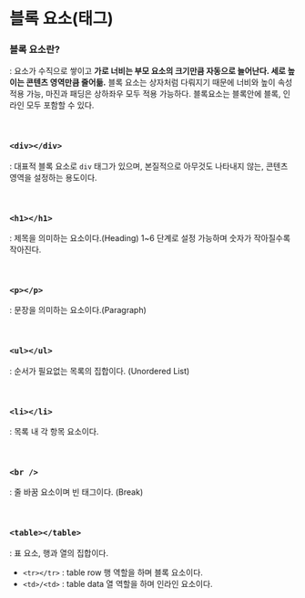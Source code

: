 # 블록 요소(태그)

### 블록 요소란?

: 요소가 수직으로 쌓이고 **가로 너비는 부모 요소의 크기만큼 자동으로 늘어난다. 세로 높이는 콘텐츠 영역만큼 줄어듦.** 블록 요소는 상자처럼 다뤄지기 때문에 너비와 높이 속성 적용 가능, 마진과 패딩은 상하좌우 모두 적용 가능하다. 블록요소는 블록안에 블록, 인라인 모두 포함할 수 있다.

<br>

### `<div></div>`

: 대표적 블록 요소로 `div` 태그가 있으며, 본질적으로 아무것도 나타내지 않는, 콘텐츠 영역을 설정하는 용도이다.

<br>

### `<h1></h1>`

: 제목을 의미하는 요소이다.(Heading) 1~6 단계로 설정 가능하며 숫자가 작아질수록 작아진다.

<br>

### `<p></p>`

: 문장을 의미하는 요소이다.(Paragraph)

<br>

### `<ul></ul>`

: 순서가 필요없는 목록의 집합이다. (Unordered List)

<br>

### `<li></li>`

: 목록 내 각 항목 요소이다.

<br>

### `<br />`

: 줄 바꿈 요소이며 빈 태그이다. (Break)

<br>

### `<table></table>`

: 표 요소, 행과 열의 집합이다.

- `<tr></tr>` : table row 행 역할을 하며 블록 요소이다.
- `<td>/<td>` : table data 열 역할을 하며 인라인 요소이다.

